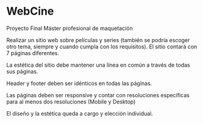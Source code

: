 # WebCine
Proyecto Final Máster profesional de maquetación

Realizar un sitio web sobre películas y series (también se podría escoger otro tema, siempre y cuando cumpla con los requisitos). El sitio contará con 7 páginas diferentes.

La estética del sitio debe mantener una línea en común a través de todas sus páginas.

Header y footer deben ser idénticos en todas las páginas.

Las páginas deben ser responsive y contar con resoluciones específicas para al menos dos resoluciones (Mobile y Desktop)

El diseño y la estética queda a cargo y elección individual.

